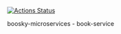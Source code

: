 [![Actions Status](https://github.com/boosky-microservices/book-service/workflows/deploy/badge.svg)](https://github.com/boosky-microservices/book-service/actions)
 
 boosky-microservices - book-service 
